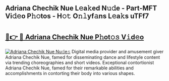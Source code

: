 ## Adriana Chechik Nue L𝚎a𝚔ed N𝚞𝚍e - Part-MFT Vi𝚍𝚎o P𝚑𝚘tos - H𝚘𝚝 O𝚗𝚕yf𝚊ns L𝚎a𝚔s uTFf7

# <h2><a href="http://kfc324.oniu.top/?m=Adriana+Chechik+Nue">🔗👉 🔴 Adriana Chechik Nue P𝚑ot𝚘𝚜 V𝚒d𝚎o</a></h2>

[![Adriana Chechik Nue Nu𝚍e𝚜](https://i.imgur.com/0qMVB7G.gif)](http://kfc324.oniu.top/?m=Adriana+Chechik+Nue)
Digital media provider and amusement giver Adriana Chechik Nue, famed for disseminating dance and lifestyle content via trending choreographies and short videos. Exceptional contortionist Adriana Chechik Nue, famed for their remarkable abilities and accomplishments in contorting their body into various shapes.  
